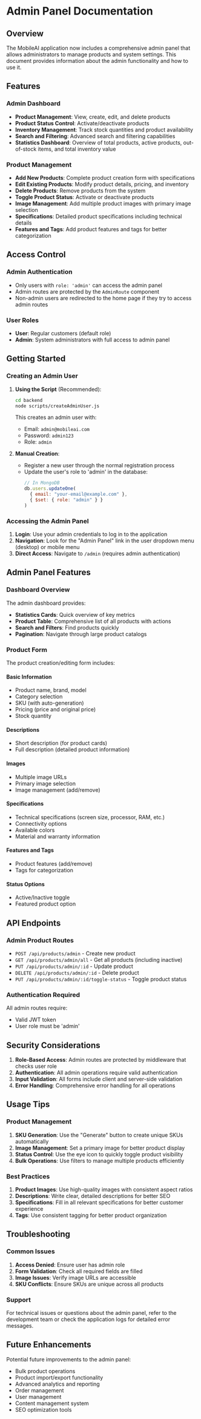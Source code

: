 # Admin Panel Documentation

## Overview

The MobileAI application now includes a comprehensive admin panel that allows administrators to manage products and system settings. This document provides information about the admin functionality and how to use it.

## Features

### Admin Dashboard
- **Product Management**: View, create, edit, and delete products
- **Product Status Control**: Activate/deactivate products
- **Inventory Management**: Track stock quantities and product availability
- **Search and Filtering**: Advanced search and filtering capabilities
- **Statistics Dashboard**: Overview of total products, active products, out-of-stock items, and total inventory value

### Product Management
- **Add New Products**: Complete product creation form with specifications
- **Edit Existing Products**: Modify product details, pricing, and inventory
- **Delete Products**: Remove products from the system
- **Toggle Product Status**: Activate or deactivate products
- **Image Management**: Add multiple product images with primary image selection
- **Specifications**: Detailed product specifications including technical details
- **Features and Tags**: Add product features and tags for better categorization

## Access Control

### Admin Authentication
- Only users with `role: 'admin'` can access the admin panel
- Admin routes are protected by the `AdminRoute` component
- Non-admin users are redirected to the home page if they try to access admin routes

### User Roles
- **User**: Regular customers (default role)
- **Admin**: System administrators with full access to admin panel

## Getting Started

### Creating an Admin User

1. **Using the Script** (Recommended):
   ```bash
   cd backend
   node scripts/createAdminUser.js
   ```
   
   This creates an admin user with:
   - Email: `admin@mobileai.com`
   - Password: `admin123`
   - Role: `admin`

2. **Manual Creation**:
   - Register a new user through the normal registration process
   - Update the user's role to 'admin' in the database:
     ```javascript
     // In MongoDB
     db.users.updateOne(
       { email: "your-email@example.com" },
       { $set: { role: "admin" } }
     )
     ```

### Accessing the Admin Panel

1. **Login**: Use your admin credentials to log in to the application
2. **Navigation**: Look for the "Admin Panel" link in the user dropdown menu (desktop) or mobile menu
3. **Direct Access**: Navigate to `/admin` (requires admin authentication)

## Admin Panel Features

### Dashboard Overview
The admin dashboard provides:
- **Statistics Cards**: Quick overview of key metrics
- **Product Table**: Comprehensive list of all products with actions
- **Search and Filters**: Find products quickly
- **Pagination**: Navigate through large product catalogs

### Product Form
The product creation/editing form includes:

#### Basic Information
- Product name, brand, model
- Category selection
- SKU (with auto-generation)
- Pricing (price and original price)
- Stock quantity

#### Descriptions
- Short description (for product cards)
- Full description (detailed product information)

#### Images
- Multiple image URLs
- Primary image selection
- Image management (add/remove)

#### Specifications
- Technical specifications (screen size, processor, RAM, etc.)
- Connectivity options
- Available colors
- Material and warranty information

#### Features and Tags
- Product features (add/remove)
- Tags for categorization

#### Status Options
- Active/Inactive toggle
- Featured product option

## API Endpoints

### Admin Product Routes
- `POST /api/products/admin` - Create new product
- `GET /api/products/admin/all` - Get all products (including inactive)
- `PUT /api/products/admin/:id` - Update product
- `DELETE /api/products/admin/:id` - Delete product
- `PUT /api/products/admin/:id/toggle-status` - Toggle product status

### Authentication Required
All admin routes require:
- Valid JWT token
- User role must be 'admin'

## Security Considerations

1. **Role-Based Access**: Admin routes are protected by middleware that checks user role
2. **Authentication**: All admin operations require valid authentication
3. **Input Validation**: All forms include client and server-side validation
4. **Error Handling**: Comprehensive error handling for all operations

## Usage Tips

### Product Management
1. **SKU Generation**: Use the "Generate" button to create unique SKUs automatically
2. **Image Management**: Set a primary image for better product display
3. **Status Control**: Use the eye icon to quickly toggle product visibility
4. **Bulk Operations**: Use filters to manage multiple products efficiently

### Best Practices
1. **Product Images**: Use high-quality images with consistent aspect ratios
2. **Descriptions**: Write clear, detailed descriptions for better SEO
3. **Specifications**: Fill in all relevant specifications for better customer experience
4. **Tags**: Use consistent tagging for better product organization

## Troubleshooting

### Common Issues
1. **Access Denied**: Ensure user has admin role
2. **Form Validation**: Check all required fields are filled
3. **Image Issues**: Verify image URLs are accessible
4. **SKU Conflicts**: Ensure SKUs are unique across all products

### Support
For technical issues or questions about the admin panel, refer to the development team or check the application logs for detailed error messages.

## Future Enhancements

Potential future improvements to the admin panel:
- Bulk product operations
- Product import/export functionality
- Advanced analytics and reporting
- Order management
- User management
- Content management system
- SEO optimization tools

